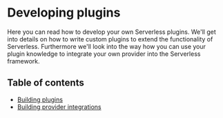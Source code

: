 <!--
title: Developing serverless plugins
menuText: Developing plugins
layout: Doc
-->

# Developing plugins

Here you can read how to develop your own Serverless plugins. We'll get into details on how to write custom plugins to
extend the functionality of Serverless. Furthermore we'll look into the way how you can use your plugin knowledge
to integrate your own provider into the Serverless framework.

## Table of contents

- [Building plugins](01-creating-plugins.md)
- [Building provider integrations](02-creating-provider-plugins.md)
